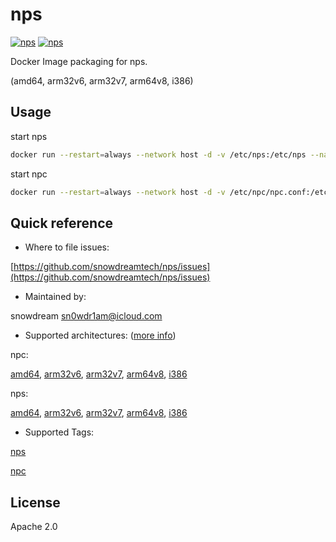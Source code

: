 # nps

[![nps](http://dockeri.co/image/snowdreamtech/nps)](https://hub.docker.com/r/snowdreamtech/nps)
[![nps](http://dockeri.co/image/snowdreamtech/npc)](https://hub.docker.com/r/snowdreamtech/npc)

Docker Image packaging for nps.

(amd64, arm32v6, arm32v7, arm64v8, i386)

## Usage

start nps

```bash
docker run --restart=always --network host -d -v /etc/nps:/etc/nps --name nps snowdreamtech/nps
```

start npc

```bash
docker run --restart=always --network host -d -v /etc/npc/npc.conf:/etc/npc/npc.conf --name npc snowdreamtech/npc
```

## Quick reference

* Where to file issues:

[https://github.com/snowdreamtech/nps/issues](https://github.com/snowdreamtech/nps/issues)

* Maintained by:

snowdream <sn0wdr1am@icloud.com>

* Supported architectures: ([more info](https://github.com/docker-library/official-images#architectures-other-than-amd64))

npc:

[amd64](https://cloud.docker.com/u/snowdreamtechamd64/repository/docker/snowdreamtechamd64/npc), [arm32v6](https://cloud.docker.com/u/snowdreamtecharm32v6/repository/docker/snowdreamtecharm32v6/npc), [arm32v7](https://cloud.docker.com/u/snowdreamtecharm32v7/repository/docker/snowdreamtecharm32v7/npc), [arm64v8](https://cloud.docker.com/u/snowdreamtecharm64v8/repository/docker/snowdreamtecharm64v8/npc), [i386](https://cloud.docker.com/u/snowdreamtechi386/repository/docker/snowdreamtechi386/npc)

nps:

[amd64](https://cloud.docker.com/u/snowdreamtechamd64/repository/docker/snowdreamtechamd64/nps), [arm32v6](https://cloud.docker.com/u/snowdreamtecharm32v6/repository/docker/snowdreamtecharm32v6/nps), [arm32v7](https://cloud.docker.com/u/snowdreamtecharm32v7/repository/docker/snowdreamtecharm32v7/nps), [arm64v8](https://cloud.docker.com/u/snowdreamtecharm64v8/repository/docker/snowdreamtecharm64v8/nps), [i386](https://cloud.docker.com/u/snowdreamtechi386/repository/docker/snowdreamtechi386/nps)

* Supported Tags:

[nps](https://cloud.docker.com/u/snowdreamtech/repository/docker/snowdreamtech/nps/tags)

[npc](https://cloud.docker.com/u/snowdreamtech/repository/docker/snowdreamtech/npc/tags)

## License

Apache 2.0
